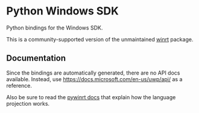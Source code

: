 # Python Windows SDK

Python bindings for the Windows SDK.

This is a community-supported version of the unmaintained [winrt] package.

[winrt]: https://pypi.org/project/winrt

## Documentation

Since the bindings are automatically generated, there are no API docs available.
Instead, use <https://docs.microsoft.com/en-us/uwp/api/> as a reference.

Also be sure to read the [pywinrt docs] that explain how the language projection
works.

[pywinrt docs]: https://github.com/pywinrt/pywinrt/blob/v1.0.0-beta.1/src/package/pywinrt/projection/readme.md
